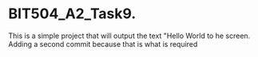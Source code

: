 # BIT504_A2_Task9.
This is a simple project that will output  the text "Hello World to he screen.
Adding a second commit because that is what is required 
